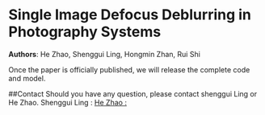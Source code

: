 # Single Image Defocus Deblurring in Photography Systems
**Authors**: He Zhao, Shenggui Ling, Hongmin Zhan, Rui Shi  

Once the paper is officially published, we will release the complete code and model.

##Contact
Should you have any question, please contact shenggui Ling or He Zhao.
Shenggui Ling : <a href="mailto:lingsg@suse.edu.cn"> He Zhao : <a href="mailto:324085406138@stu.suse.edu.cn">

